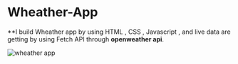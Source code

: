 # Wheather-App

**I build  Wheather app by using HTML , CSS ,  Javascript , and live data are getting by using Fetch API through **openweather api**.



![wheather app](https://github.com/jyotibhandari/Wheather-App/assets/120203797/fdf2621f-452b-4da1-a1fb-9e7134447460)
